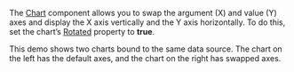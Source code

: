 The [Chart](https://docs.devexpress.com/Blazor/DevExpress.Blazor.DxChart-1) component allows you to swap the argument (X) and value (Y) axes and display the X axis vertically and the Y axis horizontally. To do this, set the chart’s [Rotated](https://docs.devexpress.com/Blazor/DevExpress.Blazor.DxChart-1.Rotated) property to **true**.

This demo shows two charts bound to the same data source. The chart on the left has the default axes, and the chart on the right has swapped axes.
